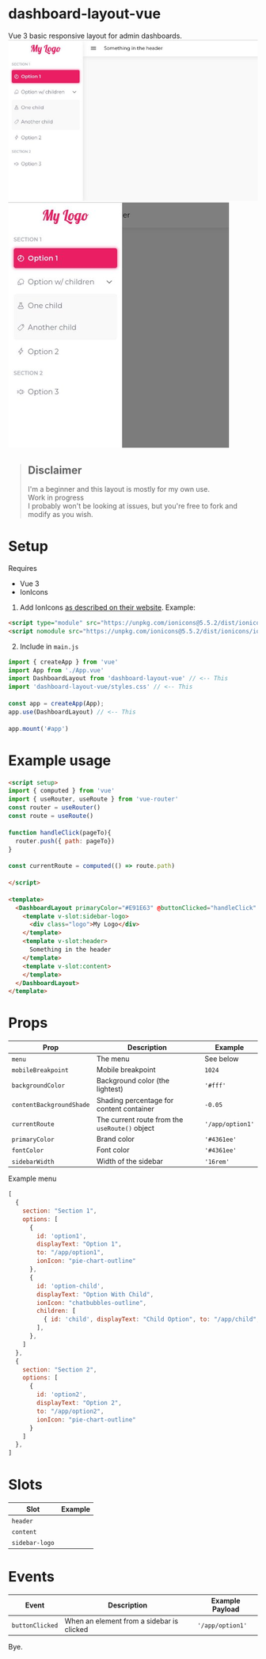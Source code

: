 # dashboard-layout-vue
Vue 3 basic responsive layout for admin dashboards.
![Fullscreen](./img/1.jpg)
![Mobile](./img/2.jpg)

> ## Disclaimer
> I'm a beginner and this layout is mostly for my own use.  
> Work in progress  
> I probably won't be looking at issues, but you're free to fork and modify as you wish.

# Setup
Requires
- Vue 3
- IonIcons

1. Add IonIcons [as described on their website](https://ionic.io/ionicons/usage). Example:
```html
<script type="module" src="https://unpkg.com/ionicons@5.5.2/dist/ionicons/ionicons.esm.js"></script>
<script nomodule src="https://unpkg.com/ionicons@5.5.2/dist/ionicons/ionicons.js"></script>
```

2. Include in `main.js`
```javascript
import { createApp } from 'vue'
import App from './App.vue'
import DashboardLayout from 'dashboard-layout-vue' // <-- This
import 'dashboard-layout-vue/styles.css' // <-- This

const app = createApp(App);
app.use(DashboardLayout) // <-- This

app.mount('#app')

```


# Example usage
```html
<script setup>
import { computed } from 'vue'
import { useRouter, useRoute } from 'vue-router'
const router = useRouter()
const route = useRoute()

function handleClick(pageTo){
  router.push({ path: pageTo})
}

const currentRoute = computed(() => route.path)

</script>

<template>
  <DashboardLayout primaryColor="#E91E63" @buttonClicked="handleClick" :currentRoute="currentRoute">
    <template v-slot:sidebar-logo>
      <div class="logo">My Logo</div>
    </template>
    <template v-slot:header>
      Something in the header
    </template>
    <template v-slot:content>
    </template>    
  </DashboardLayout>
</template>
```

# Props
| Prop | Description | Example |
|--|--|--|
| `menu` | The menu | See below |
| `mobileBreakpoint` | Mobile breakpoint | `1024` |
| `backgroundColor` | Background color (the lightest) | `'#fff'` |
| `contentBackgroundShade` | Shading percentage for content container | `-0.05` |
| `currentRoute` | The current route from the `useRoute()` object | `'/app/option1'` |
| `primaryColor` | Brand color | `'#4361ee'` |
| `fontColor` | Font color | `'#4361ee'` |
| `sidebarWidth` | Width of the sidebar | `'16rem'` |


Example menu
```javascript
[
  {
    section: "Section 1",
    options: [
      {
        id: 'option1',
        displayText: "Option 1",
        to: "/app/option1",
        ionIcon: "pie-chart-outline"
      },
      {
        id: 'option-child',
        displayText: "Option With Child",
        ionIcon: "chatbubbles-outline",
        children: [
          { id: 'child', displayText: "Child Option", to: "/app/child", ionIcon: "pricetag-outline" },
        ],
      },
    ]
  },
  {
    section: "Section 2",
    options: [
      {
        id: 'option2',
        displayText: "Option 2",
        to: "/app/option2",
        ionIcon: "pie-chart-outline"
      }      
    ]
  },
]
```

# Slots
| Slot | Example |
|--|--|
| `header` | |
| `content` | |
| `sidebar-logo` | |



# Events
| Event | Description | Example Payload |
|--|--|--|
| `buttonClicked` | When an element from a sidebar is clicked | `'/app/option1'` |



Bye.